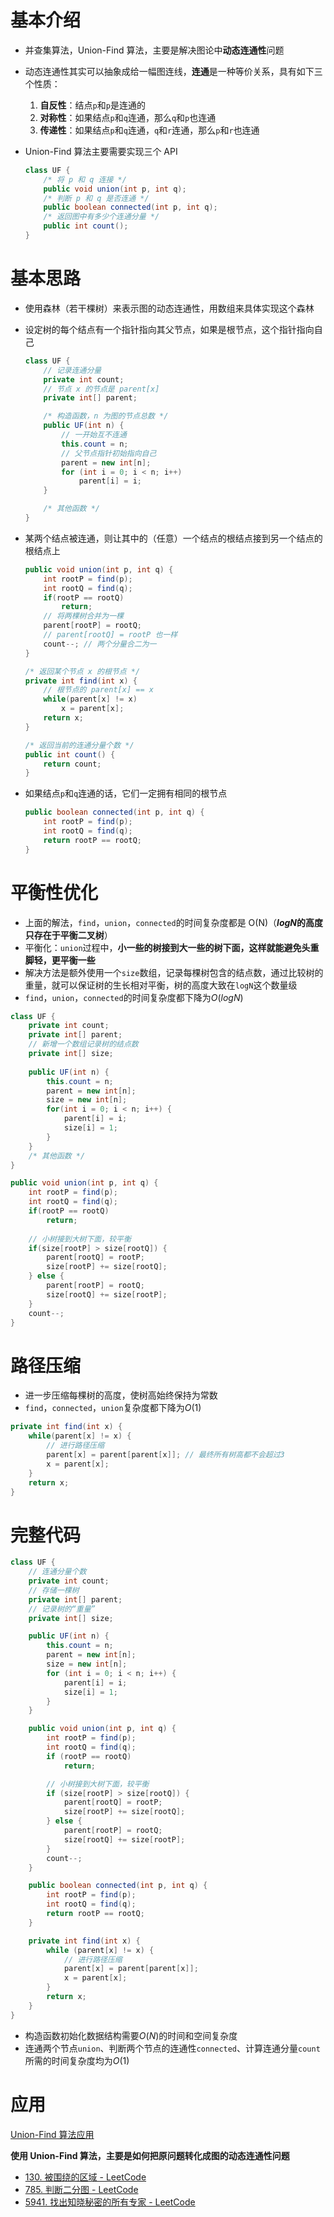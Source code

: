 # 基本介绍

- 并查集算法，Union-Find 算法，主要是解决图论中**动态连通性**问题
- 动态连通性其实可以抽象成给一幅图连线，**连通**是一种等价关系，具有如下三个性质：
  1. **自反性**：结点`p`和`p`是连通的
  2. **对称性**：如果结点`p`和`q`连通，那么`q`和`p`也连通
  3. **传递性**：如果结点`p`和`q`连通，`q`和`r`连通，那么`p`和`r`也连通
- Union-Find 算法主要需要实现三个 API

  ```java
  class UF {
      /* 将 p 和 q 连接 */
      public void union(int p, int q);
      /* 判断 p 和 q 是否连通 */
      public boolean connected(int p, int q);
      /* 返回图中有多少个连通分量 */
      public int count();
  }
  ```

# 基本思路

- 使用森林（若干棵树）来表示图的动态连通性，用数组来具体实现这个森林
- 设定树的每个结点有一个指针指向其父节点，如果是根节点，这个指针指向自己

  ```java
  class UF {
      // 记录连通分量
      private int count;
      // 节点 x 的节点是 parent[x]
      private int[] parent;
  
      /* 构造函数，n 为图的节点总数 */
      public UF(int n) {
          // 一开始互不连通
          this.count = n;
          // 父节点指针初始指向自己
          parent = new int[n];
          for (int i = 0; i < n; i++)
              parent[i] = i;
      }
  
      /* 其他函数 */
  }
  ```

- 某两个结点被连通，则让其中的（任意）一个结点的根结点接到另一个结点的根结点上

  ```java
  public void union(int p, int q) {
      int rootP = find(p);
      int rootQ = find(q);
      if(rootP == rootQ)
          return;
      // 将两棵树合并为一棵
      parent[rootP] = rootQ;
      // parent[rootQ] = rootP 也一样
      count--; // 两个分量合二为一
  }
  
  /* 返回某个节点 x 的根节点 */
  private int find(int x) {
      // 根节点的 parent[x] == x
      while(parent[x] != x)
          x = parent[x];
      return x;
  }
  
  /* 返回当前的连通分量个数 */
  public int count() {
      return count;
  }
  ```

- 如果结点`p`和`q`连通的话，它们一定拥有相同的根节点

  ```java
  public boolean connected(int p, int q) {
      int rootP = find(p);
      int rootQ = find(q);
      return rootP == rootQ;
  }
  ```

# 平衡性优化

- 上面的解法，`find`，`union`，`connected`的时间复杂度都是 O(N)（**$logN$的高度只存在于平衡二叉树**）
- 平衡化：`union`过程中，**小一些的树接到大一些的树下面，这样就能避免头重脚轻，更平衡一些**
- 解决方法是额外使用一个`size`数组，记录每棵树包含的结点数，通过比较树的重量，就可以保证树的生长相对平衡，树的高度大致在`logN`这个数量级
- `find`，`union`，`connected`的时间复杂度都下降为$O(logN)$

```java
class UF {
    private int count;
    private int[] parent;
    // 新增一个数组记录树的结点数
    private int[] size;
    
    public UF(int n) {
        this.count = n;
        parent = new int[n];
        size = new int[n];
        for(int i = 0; i < n; i++) {
            parent[i] = i;
            size[i] = 1;
        }
    }
    /* 其他函数 */
}
```

```java
public void union(int p, int q) {
    int rootP = find(p);
    int rootQ = find(q);
    if(rootP == rootQ)
        return;
    
    // 小树接到大树下面，较平衡
    if(size[rootP] > size[rootQ]) {
        parent[rootQ] = rootP;
        size[rootP] += size[rootQ];
    } else {
        parent[rootP] = rootQ;
        size[rootQ] += size[rootP];
    }
    count--;
}
```

# 路径压缩

- 进一步压缩每棵树的高度，使树高始终保持为常数
- `find`，`connected`，`union`复杂度都下降为$O(1)$

```java
private int find(int x) {
    while(parent[x] != x) {
        // 进行路径压缩
        parent[x] = parent[parent[x]]; // 最终所有树高都不会超过3
        x = parent[x];
    }
    return x;
}
```

# 完整代码

```java
class UF {
    // 连通分量个数
    private int count;
    // 存储一棵树
    private int[] parent;
    // 记录树的“重量”
    private int[] size;

    public UF(int n) {
        this.count = n;
        parent = new int[n];
        size = new int[n];
        for (int i = 0; i < n; i++) {
            parent[i] = i;
            size[i] = 1;
        }
    }

    public void union(int p, int q) {
        int rootP = find(p);
        int rootQ = find(q);
        if (rootP == rootQ)
            return;

        // 小树接到大树下面，较平衡
        if (size[rootP] > size[rootQ]) {
            parent[rootQ] = rootP;
            size[rootP] += size[rootQ];
        } else {
            parent[rootP] = rootQ;
            size[rootQ] += size[rootP];
        }
        count--;
    }

    public boolean connected(int p, int q) {
        int rootP = find(p);
        int rootQ = find(q);
        return rootP == rootQ;
    }

    private int find(int x) {
        while (parent[x] != x) {
            // 进行路径压缩
            parent[x] = parent[parent[x]];
            x = parent[x];
        }
        return x;
    }
}
```

- 构造函数初始化数据结构需要$O(N)$的时间和空间复杂度
- 连通两个节点`union`、判断两个节点的连通性`connected`、计算连通分量`count`所需的时间复杂度均为$O(1)$

# 应用

[Union-Find 算法应用](https://mp.weixin.qq.com/s?__biz=MzAxODQxMDM0Mw==&mid=2247484759&idx=1&sn=a88337164c741b9740e50523b41b7659&scene=21#wechat_redirect)

**使用 Union-Find 算法，主要是如何把原问题转化成图的动态连通性问题**

- [130. 被围绕的区域 - LeetCode](https://leetcode-cn.com/problems/surrounded-regions/)
- [785. 判断二分图 - LeetCode](https://leetcode-cn.com/problems/is-graph-bipartite/)
- [5941. 找出知晓秘密的所有专家 - LeetCode](https://leetcode-cn.com/problems/find-all-people-with-secret/)

